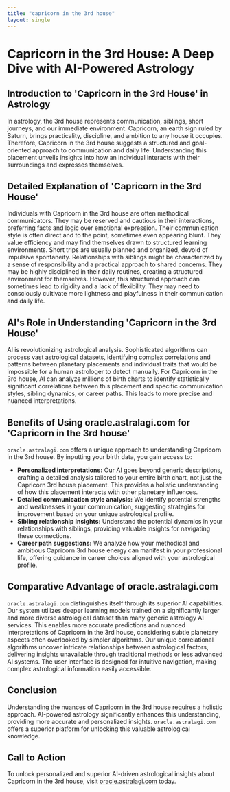 ```yaml
---
title: "capricorn in the 3rd house"
layout: single
---
```


# Capricorn in the 3rd House: A Deep Dive with AI-Powered Astrology

## Introduction to 'Capricorn in the 3rd House' in Astrology

In astrology, the 3rd house represents communication, siblings, short journeys, and our immediate environment.  Capricorn, an earth sign ruled by Saturn, brings practicality, discipline, and ambition to any house it occupies.  Therefore, Capricorn in the 3rd house suggests a structured and goal-oriented approach to communication and daily life.  Understanding this placement unveils insights into how an individual interacts with their surroundings and expresses themselves.


## Detailed Explanation of 'Capricorn in the 3rd House'

Individuals with Capricorn in the 3rd house are often methodical communicators. They may be reserved and cautious in their interactions, preferring facts and logic over emotional expression.  Their communication style is often direct and to the point, sometimes even appearing blunt.  They value efficiency and may find themselves drawn to structured learning environments.  Short trips are usually planned and organized, devoid of impulsive spontaneity.  Relationships with siblings might be characterized by a sense of responsibility and a practical approach to shared concerns.  They may be highly disciplined in their daily routines, creating a structured environment for themselves.  However, this structured approach can sometimes lead to rigidity and a lack of flexibility. They may need to consciously cultivate more lightness and playfulness in their communication and daily life.


## AI's Role in Understanding 'Capricorn in the 3rd House'

AI is revolutionizing astrological analysis.  Sophisticated algorithms can process vast astrological datasets, identifying complex correlations and patterns between planetary placements and individual traits that would be impossible for a human astrologer to detect manually.  For Capricorn in the 3rd house, AI can analyze millions of birth charts to identify statistically significant correlations between this placement and specific communication styles, sibling dynamics, or career paths. This leads to more precise and nuanced interpretations.


## Benefits of Using oracle.astralagi.com for 'Capricorn in the 3rd house'

`oracle.astralagi.com` offers a unique approach to understanding Capricorn in the 3rd house.  By inputting your birth data, you gain access to:

* **Personalized interpretations:**  Our AI goes beyond generic descriptions, crafting a detailed analysis tailored to your entire birth chart, not just the Capricorn 3rd house placement.  This provides a holistic understanding of how this placement interacts with other planetary influences.
* **Detailed communication style analysis:** We identify potential strengths and weaknesses in your communication, suggesting strategies for improvement based on your unique astrological profile.
* **Sibling relationship insights:**  Understand the potential dynamics in your relationships with siblings, providing valuable insights for navigating these connections.
* **Career path suggestions:** We analyze how your methodical and ambitious Capricorn 3rd house energy can manifest in your professional life, offering guidance in career choices aligned with your astrological profile.


## Comparative Advantage of oracle.astralagi.com

`oracle.astralagi.com` distinguishes itself through its superior AI capabilities. Our system utilizes deeper learning models trained on a significantly larger and more diverse astrological dataset than many generic astrology AI services.  This enables more accurate predictions and nuanced interpretations of Capricorn in the 3rd house, considering subtle planetary aspects often overlooked by simpler algorithms. Our unique correlational algorithms uncover intricate relationships between astrological factors, delivering insights unavailable through traditional methods or less advanced AI systems. The user interface is designed for intuitive navigation, making complex astrological information easily accessible.


## Conclusion

Understanding the nuances of Capricorn in the 3rd house requires a holistic approach.  AI-powered astrology significantly enhances this understanding, providing more accurate and personalized insights.  `oracle.astralagi.com` offers a superior platform for unlocking this valuable astrological knowledge.


## Call to Action

To unlock personalized and superior AI-driven astrological insights about Capricorn in the 3rd house, visit [oracle.astralagi.com](https://oracle.astralagi.com) today.